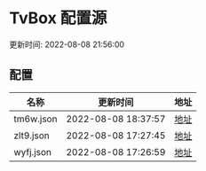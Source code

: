 
# TvBox 配置源

更新时间: 2022-08-08 21:56:00


## 配置

|   名称  | 更新时间  |地址  |
|  ----  | ----  |----  |
|  tm6w.json | 2022-08-08 18:37:57 |[地址](https://box.okeybox.top/tv/tm6w.json) |
|  zlt9.json | 2022-08-08 17:27:45 |[地址](https://box.okeybox.top/tv/zlt9.json) |
|  wyfj.json | 2022-08-08 17:26:59 |[地址](https://box.okeybox.top/tv/wyfj.json) |
  
    